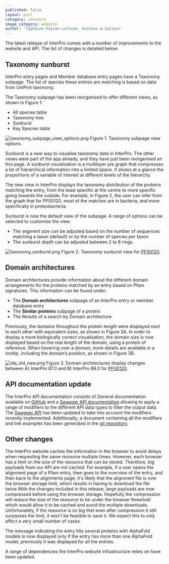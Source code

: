 ```yaml
---
published: false
layout: post
category: interpro
image_category: website
author: 'Typhaine Paysan-Lafosse, Gustavo A.Salazar'
---
```

The latest release of InterPro comes with a number of improvements to the website and API. The list of changes is detailed below.

## Taxonomy sunburst

InterPro entry pages and Member database entry pages have a Taxonomy subpage. The list of species these entries are matching is based on data from UniProt taxonomy.

The Taxonomy subpage has been reorganised to offer different views, as shown in Figure 1:
- All species table
- Taxonomy tree
- Sunburst
- Key Species table

![taxonomy_subpage_view_options.png]({{site.baseurl}}/assets/media/images/posts/taxonomy_subpage_view_options.png)
Figure 1. Taxonomy subpage view options.

Sunburst is a new way to visualise taxonomy data in InterPro. The other views were part of the app already, and they have just been reorganised on this page. 
A sunburst visualisation is a multilayer pie graph that compresses a lot of hierarchical information into a limited space. It shows at a glance the proportions of a variable of interest at different levels of the hierarchy. 

The new view in InterPro displays the taxonomy distribution of the proteins matching the entry, from the least specific at the centre to more specific going towards the outside. For example, in Figure 2, the user can infer from the graph that for PF00120, most of the matches are in bacteria, and more specifically in proteobacteria.

Sunburst is now the default view of the subpage. A range of options can be selected to customise the view:
- The segment size can be adjusted based on the number of sequences matching a taxon (default) or by the number of species per taxon.
- The sunburst depth can be adjusted between 2 to 8 rings.

![taxonomy_sunburst.png]({{site.baseurl}}/assets/media/images/posts/taxonomy_sunburst.png)
Figure 2. Taxonomy sunburst view for [PF00120](https://www.ebi.ac.uk/interpro/entry/integrated/pfam/PF00120/taxonomy/uniprot/#sunburst).

## Domain architectures
Domain architectures provide information about the different domain arrangements for the proteins matched by an entry based on Pfam signatures. This information can be found under:
- The **Domain architectures** subpage of an InterPro entry or member database entry
- The **Similar proteins** subpage of a protein
- The Results of a search by Domain architecture

Previously, the domains throughout the protein length were displayed next to each other with equivalent sizes, as shown in Figure 3A. In order to display a more biologically correct visualisation, the domain size is now displayed based on the real length of the domain, using a protein of reference. When hovering over a domain, more details are available in a tooltip, including the domain’s position, as shown in Figure 3B.

![ida_old_new.png]({{site.baseurl}}/assets/media/images/posts/ida_old_new.png)
Figure 3. Domain architectures display changes between A) InterPro 87.0 and B) InterPro 88.0 for [PF00120](https://www.ebi.ac.uk/interpro/entry/integrated/pfam/PF00120/domain_architecture/).

## API documentation update
The InterPro API documentation consists of General documentation available on [GitHub](https://github.com/ProteinsWebTeam/interpro7-api/tree/master/docs) and a [Swagger API documentation](https://www.ebi.ac.uk/interpro/api/static_files/swagger/) allowing to apply a range of modifiers to the different API data types to filter the output data. The [Swagger API](https://www.ebi.ac.uk/interpro/api/static_files/swagger/) has been updated to take into account the modifiers recently implemented. Additionally, a document containing all the modifiers and link examples has been generated in the [git repository](https://github.com/ProteinsWebTeam/interpro7-api/blob/master/docs/modifiers.md).

## Other changes
The InterPro website caches the information in the browser to avoid delays when requesting the same resource multiple times. However, each browser has a limit on the size of the resource that can be stored. Therefore, big payloads from our API are not cached. For example, if  a user opens the alignment page of a Pfam entry, then goes to the overview of the entry, and then back to the alignments page; it's likely that the alignment file is over the browser storage limit, which results in having to download the file twice.With the changes included in this release, large payloads are now compressed before using the browser storage. Hopefully the compression will reduce the size of the resource to be under the browser threshold which would allow it to be cached and avoid the multiple downloads. Unfortunately, if the resource is so big that even after compression it still surpasses the limit, it won't be feasible to save it. We expect this to only affect a very small number of cases.

The message indicating the entry hits several proteins with AlphaFold models is now displayed only if the entry has more than one AlphaFold model, previously it was displayed for all the entries.

A range of dependencies the InterPro website infrastructure relies on have been updated.








